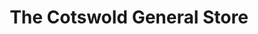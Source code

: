 ---
title: "The Cotswold General Store"
url: /cirencester/the-cotswold-general-store/
shop: Haushaltsartikel
---